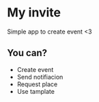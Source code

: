 # My invite

Simple app to create event <3

## You can?

* Create event
* Send notifiacion
* Request place
* Use tamplate
